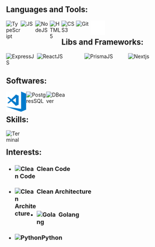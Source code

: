## Languages and Tools:

<a href="https://www.typescriptlang.org/" target="_blank"> <img align="left" alt="TypeScript" width="40px" src="https://upload.wikimedia.org/wikipedia/commons/4/4c/Typescript_logo_2020.svg"/> </a>
<a href="https://developer.mozilla.org/" target="_blank"> <img align="left" alt="JS" width="40px" src="https://cdn.iconscout.com/icon/free/png-512/javascript-2752148-2284965.png"/> </a>
<a href="https://nodejs.org/en/" target="_blank"> <img align="left" alt="NodeJS" width="40px" src="https://cdn.iconscout.com/icon/free/png-256/node-js-1174925.png"/> </a>
<a href="https://www.w3.org/html/" target="_blank"> <img align="left" alt="HTML5" width="32px" src="https://logodownload.org/wp-content/uploads/2016/10/html5-logo-9.png" /> </a>
<a href="https://www.w3schools.com/css/" target="_blank"> <img align="left" alt="CSS3" width="40px" src="https://cdn4.iconfinder.com/data/icons/logos-and-brands/512/76_Css3_logo_logos-512.png"/></a>
<a href="https://git-scm.com/" target="_blank"> <img align="left" alt="Git" width="40px" src="https://www.vectorlogo.zone/logos/git-scm/git-scm-icon.svg"/> </a>
<a href="https://github.com/" target="_blank"> <img align="left" alt="GitHub" width="40px" src="https://github.com/Aakarsh-B/trying-repos/blob/master/github.svg"/> </a><br>

## Libs and Frameworks:

<a href="https://expressjs.com/" target="_blank"> <img align="left" alt="ExpressJS" width="85px" src="https://icon2.cleanpng.com/20180614/bvu/kisspng-node-js-express-js-javascript-solution-stack-web-a-5b22b9d5187a71.0203114615290024531003.jpg" /></a>
<a href="https://reactjs.org/" target="_blank"> <img align="left" alt="ReactJS" width="130px" src="https://logos-download.com/wp-content/uploads/2016/09/React_logo_wordmark.png"/></a>
<a href="https://www.prisma.io/" target="_blank"> <img align="left" alt="PrismaJS" width="120px" src="https://cdn.worldvectorlogo.com/logos/prisma-2.svg"/></a>
<a href="https://nextjs.org/" target="_blank"> <img align="left" alt="Nextjs" width="85px" src="https://nextjscourse.com/img/next.svg"/></a><br>
<br>

## Softwares:

<a href="https://code.visualstudio.com/" target="_blank"> <img align="left" alt="Visual Studio Code" width="55px" src="https://raw.githubusercontent.com/github/explore/80688e429a7d4ef2fca1e82350fe8e3517d3494d/topics/visual-studio-code/visual-studio-code.png" /></a>
<a href="https://www.postgresql.org/" target="_blank"> <img align="left" alt="PostgresSQL" width="55px" src="https://wiki.postgresql.org/images/3/30/PostgreSQL_logo.3colors.120x120.png"/></a>
<a href="https://dbeaver.com/" target="_blank"> <img align="left" alt="DBeaver" width="55px" src="https://upload.wikimedia.org/wikipedia/commons/b/b5/DBeaver_logo.svg"/></a><br><br>

## Skills:

<a href="https://github.com/microsoft/terminal" target="_blank"> <img align="left" alt="Terminal" width="45px" src="https://upload.wikimedia.org/wikipedia/commons/0/01/Windows_Terminal_Logo_256x256.png"/></a>
<br>

## Interests:

- ### <img align="left" alt="Clean Code" width="60px" src="https://camo.githubusercontent.com/df3b1516092ab33651c033aaabe229a471c436fa55267ca3f7014d274554c797/68747470733a2f2f7777772e666c617469636f6e2e636f6d2f7072656d69756d2d69636f6e2f69636f6e732f7376672f313435382f313435383439372e737667"/> Clean Code<br><br>
- ### <img align="left" alt="Clean Architecture" width="60px" src="https://codersopinion.com/images/posts/clean-architecture/clean-architecture.png"/> Clean Architecture<br><br>
- ### <img align="left" alt="Golang" width="60px" src="https://static.wikia.nocookie.net/lpunb/images/e/e4/Gopher2.png/revision/latest?cb=20201126202523"/> Golang<br><br>
- ### <img align="left" alt="Python" height="60px" src="https://cdn3.iconfinder.com/data/icons/logos-and-brands-adobe/512/267_Python-512.png"/> Python<br><br>

